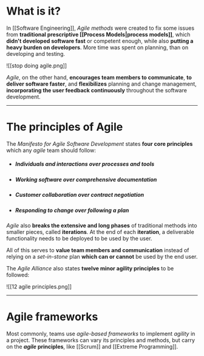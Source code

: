 # What is it?

In [[Software Engineering]], *Agile methods* were created to fix some issues from **traditional prescriptive [[Process Models|process models]]**, which **didn't developed software fast** or competent enough, while also **putting a heavy burden on developers**. More time was spent on planning, than on developing and testing.

![[stop doing agile.png]]

*Agile*, on the other hand, **encourages team members to communicate**, **to deliver software faster**, and **flexibilizes** planning and change management, **incorporating the user feedback continuously** throughout the software development.
___
# The principles of Agile
The *Manifesto for Agile Software Development* states **four core principles** which any *agile* team should follow:

- ##### **Individuals and interactions** over processes and tools

- ##### **Working software** over comprehensive documentation

- ##### **Customer collaboration** over contract negotiation

- ##### **Responding to change** over following a plan

*Agile* also **breaks the extensive and long phases** of traditional methods into smaller pieces, called **iterations**. At the end of each **iteration**, a deliverable functionality needs to be deployed to be used by the user.

All of this serves to **value team members and communication** instead of relying on a *set-in-stone* plan **which can or cannot** be used by the end user.

The *Agile Alliance* also states **twelve minor agility principles** to be followed:

![[12 agile principles.png]]
___
# Agile frameworks

Most commonly, teams use *agile-based frameworks* to implement *agility* in a project. These frameworks can vary its principles and methods, but carry on the ***agile* principles**, like [[Scrum]] and [[Extreme Programming]].